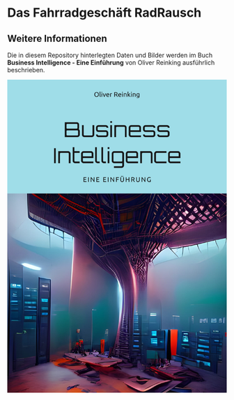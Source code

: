 # Das Fahrradgeschäft RadRausch

## Weitere Informationen

Die in diesem Repository hinterlegten Daten und Bilder werden im Buch **Business Intelligence - Eine Einführung** von Oliver Reinking ausführlich beschrieben. 

![Buchcover](/public/images/cover/Business_Intelligence_Cover.jpg)